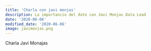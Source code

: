 ```yaml
---
title: 'Charla con javi monjas'
description: La importancio del dato con Javi Monjas Data Lead
date: '2020-06-06'
modified_date: '2020-06-06'
image: javimonjas.png
---
```


Charla Javi Monajas
